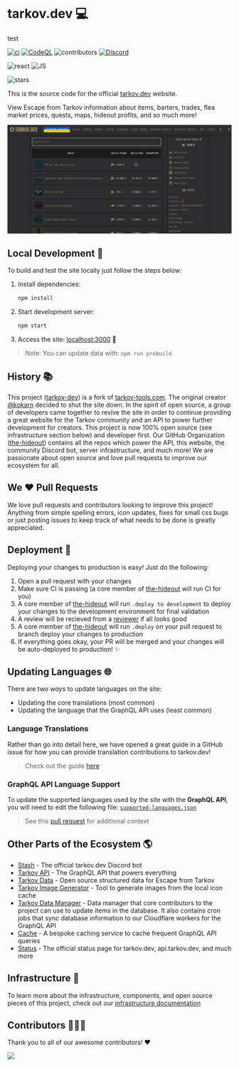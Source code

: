 # tarkov.dev 💻

test

[![ci](https://github.com/the-hideout/tarkov-dev/actions/workflows/ci.yml/badge.svg)](https://github.com/the-hideout/tarkov-dev/actions/workflows/ci.yml) [![CodeQL](https://github.com/the-hideout/tarkov-dev/actions/workflows/codeql-analysis.yml/badge.svg)](https://github.com/the-hideout/tarkov-dev/actions/workflows/codeql-analysis.yml) ![contributors](https://img.shields.io/github/contributors-anon/the-hideout/tarkov-dev) [![Discord](https://img.shields.io/discord/956236955815907388?color=7388DA&label=Discord)](https://discord.gg/XPAsKGHSzH)

![react](https://img.shields.io/badge/lib-react-blue) ![JS](https://img.shields.io/badge/language-JS-blue)

![stars](https://img.shields.io/github/stars/the-hideout/tarkov-dev?style=social)

This is the source code for the official [tarkov.dev](https://tarkov.dev) website.

View Escape from Tarkov information about items, barters, trades, flea market prices, quests, maps, hideout profits, and so much more!

![homepage](docs/assets/homepage.png)

## Local Development 🔨

To build and test the site locally just follow the steps below:

1. Install dependencies:

    ```bash
    npm install
    ````

1. Start development server:

    ```bash
    npm start
    ```

1. Access the site: [localhost:3000](http://localhost:3000/) 🎉

> Note: You can update data with: `npm run prebuild`

## History 📚

This project ([tarkov-dev](https://github.com/the-hideout/tarkov-dev)) is a fork of [tarkov-tools.com](https://github.com/kokarn/tarkov-tools). The original creator [@kokarn](https://github.com/kokarn) decided to shut the site down. In the spirit of open source, a group of developers came together to revive the site in order to continue providing a great website for the Tarkov community and an API to power further development for creators. This project is now 100% open source (see infrastructure section below) and developer first. Our GitHub Organization ([the-hideout](https://github.com/the-hideout)) contains all the repos which power the API, this website, the community Discord bot, server infrastructure, and much more! We are passionate about open source and love pull requests to improve our ecosystem for all.

## We ❤️ Pull Requests

We love pull requests and contributors looking to improve this project! Anything from simple spelling errors, icon updates, fixes for small css bugs or just posting issues to keep track of what needs to be done is greatly appreciated.

## Deployment 🚀

Deploying your changes to production is easy! Just do the following:

1. Open a pull request with your changes
1. Make sure CI is passing (a core member of [the-hideout](https://github.com/orgs/the-hideout/teams/core-contributors) will run CI for you)
1. A core member of [the-hideout](https://github.com/orgs/the-hideout/teams/core-contributors) will run `.deploy to development` to deploy your changes to the development environment for final validation
1. A review will be recieved from a [reviewer](https://github.com/orgs/the-hideout/teams/reviewers) if all looks good
1. A core member of [the-hideout](https://github.com/orgs/the-hideout/teams/core-contributors) will run `.deploy` on your pull request to branch deploy your changes to production
1. If everything goes okay, your PR will be merged and your changes will be auto-deployed to production! ✨

## Updating Languages 🌐

There are two *ways* to update languages on the site:

- Updating the core translations (most common)
- Updating the language that the GraphQL API uses (least common)

### Language Translations

Rather than go into detail here, we have opened a great guide in a GitHub issue for how you can provide translation contributions to tarkov.dev!

> Check out the guide [here](https://github.com/the-hideout/tarkov-dev/issues/175)

### GraphQL API Language Support

To update the supported languages used by the site with the **GraphQL API**, you will need to edit the following file: [`supported-languages.json`](https://github.com/the-hideout/tarkov-dev/blob/main/src/data/supported-languages.json)

> See this [pull request](https://github.com/the-hideout/tarkov-dev/pull/123) for additional context

## Other Parts of the Ecosystem 🌎

- [Stash](https://github.com/the-hideout/stash) - The official tarkov.dev Discord bot
- [Tarkov API](https://github.com/the-hideout/tarkov-api) - The GraphQL API that powers everything
- [Tarkov Data](https://github.com/TarkovTracker/tarkovdata/) - Open source structured data for Escape from Tarkov
- [Tarkov Image Generator](https://github.com/the-hideout/tarkov-image-generator) - Tool to generate images from the local icon cache
- [Tarkov Data Manager](https://github.com/the-hideout/tarkov-data-manager) - Data manager that core contributors to the project can use to update items in the database. It also contains cron jobs that sync database information to our Cloudflare workers for the GraphQL API
- [Cache](https://github.com/the-hideout/cache) - A bespoke caching service to cache frequent GraphQL API queries
- [Status](https://github.com/the-hideout/status) - The official status page for tarkov.dev, api.tarkov.dev, and much more

## Infrastructure 🧱

To learn more about the infrastructure, components, and open source pieces of this project, check out our [infrastructure documentation](https://github.com/the-hideout/.github/blob/main/profile/docs/infrastructure.md#opensource-notice-)

## Contributors 🧑‍🤝‍🧑

Thank you to all of our awesome contributors! ❤️

<a href="https://github.com/the-hideout/tarkov-dev/graphs/contributors">
  <img src="https://contrib.rocks/image?repo=the-hideout/tarkov-dev" />
</a>
